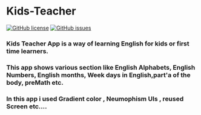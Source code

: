 # Kids-Teacher

[![GitHub license](https://img.shields.io/github/license/Sambit650/Kids-Teacher)](https://github.com/Sambit650/Kids-Teacher/blob/master/LICENSE)
[![GitHub issues](https://img.shields.io/github/issues/Sambit650/Kids-Teacher)](https://github.com/Sambit650/Kids-Teacher/issues)

### Kids Teacher App is a way of learning English for kids or first time learners.
### This app shows various section like English Alphabets, English Numbers, English months, Week days in English,part'a of the body, preMath etc.
### In this app i used Gradient color , Neumophism UIs , reused Screen etc....
##
